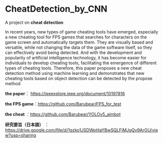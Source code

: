 # CheatDetection_by_CNN
A project on **cheat detection**

 In recent years, new types of game cheating tools have emerged, especially a new cheating tool for FPS games that searches for characters on the game screen and automatically targets them. They are visually based and versatile, while not changing the data of the game software itself, so they can effectively avoid being detected. And with the development and popularity of artificial intelligence technology, it has become easier for individuals to develop cheating tools, facilitating the emergence of different types of cheating tools. Therefore, this paper proposes a new cheat detection method using machine learning and demonstrates that new cheating tools based on object detection can be detected by the propose method
 
**the paper**： https://ieeexplore.ieee.org/document/10197816

**the FPS game**：https://github.com/Barubear/FPS_for_test

**the cheat** ：https://github.com/Barubear/YOLOv5_aimbot

**研究要旨（日本語）** ：https://drive.google.com/file/d/1gzko1JSDWptjlaYBwSQLFjMJgQv9ArGU/view?usp=sharing
